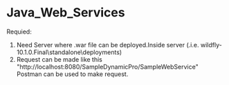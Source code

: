 # Java_Web_Services

Requied:
1. Need Server where .war file can be deployed.Inside server (.i.e. wildfly-10.1.0.Final\standalone\deployments)
2. Request can be made like this "http://localhost:8080/SampleDynamicPro/SampleWebService"
Postman can be used to make request.
